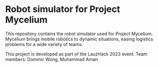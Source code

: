 # Robot simulator for Project Mycelium
This repository contains the robot simulator used for Project Mycelium.
Mycelium brings mobile robotics to dynamic situations, easing logistics problems for a wide variety of teams.

This project is developed as part of the LauzHack 2023 event.
Team members: Dominic Wong, Muhammad Aman
